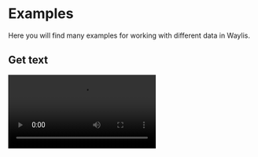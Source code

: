 # Examples

Here you will find many examples for working with different data in Waylis.

## Get text

<video controls="controls" autoplay loop src="./assets/get_text.mp4" />

```ts
const command = createCommand({ value: "text_example" });

const step = createStep({
    key: "data",
    prompt: { type: "text", content: "Please enter text" },
    reply: {
        bodyType: "text",
        bodyLimits: { minLength: 3, maxLength: 50 },
    },
});

const scene = createScene({
    steps: [step],
    handler: async (answers) => {
        return { type: "text", content: `Get: ${answers.data}` };
    },
});
```

## Get number

<video controls="controls" autoplay loop src="./assets/get_number.mp4" />

```ts
const command = createCommand({ value: "number_example" });

const step = createStep({
    key: "data",
    prompt: { type: "text", content: "Please enter a number" },
    reply: {
        bodyType: "number",
        bodyLimits: { min: 1, max: 999, integerOnly: true },
    },
});

const scene = createScene({
    steps: [step],
    handler: async (answers) => {
        return { type: "text", content: `Get: ${answers.data}` };
    },
});
```

## Get boolean

<video controls="controls" autoplay loop src="./assets/get_boolean.mp4" />

```ts
const command = createCommand({ value: "boolean_example" });

const step = createStep({
    key: "data",
    prompt: { type: "text", content: "Please pick yes or no" },
    reply: { bodyType: "boolean" },
});

const scene = createScene({
    steps: [step],
    handler: async (answers) => {
        return { type: "text", content: `Get: ${answers.data}` };
    },
});
```

## Get datetime

<video controls="controls" autoplay loop src="./assets/get_datetime.mp4" />

```ts
const command = createCommand({ value: "datetime_example" });

const step = createStep({
    key: "data",
    prompt: { type: "text", content: "Please pick a date" },
    reply: {
        bodyType: "datetime",
        bodyLimits: { max: new Date() },
    },
});

const scene = createScene({
    steps: [step],
    handler: async (answers) => {
        return { type: "text", content: `Get: ${answers.data}` };
    },
});
```

## Get option

<video controls="controls" autoplay loop src="./assets/get_option.mp4" />

```ts
const command = createCommand({ value: "option_example" });

const options = [
    { value: "red", label: "Red color" },
    { value: "green", label: "Green color" },
    { value: "blue", label: "Blue color" },
];

const step = createStep({
    key: "data",
    prompt: { type: "text", content: "Please pick an option" },
    reply: { bodyType: "option", bodyLimits: { options } },
});

const scene = createScene({
    steps: [step],
    handler: async (answers) => {
        return { type: "text", content: `Get: ${answers.data}` };
    },
});
```

## Get options

<video controls="controls" autoplay loop src="./assets/get_options.mp4" />

```ts
const command = createCommand({ value: "options_example" });

const options = [
    { value: "red", label: "Red color" },
    { value: "green", label: "Green color" },
    { value: "blue", label: "Blue color" },
    { value: "black", label: "Black color" },
    { value: "white", label: "White color" },
];

const step = createStep({
    key: "data",
    prompt: { type: "text", content: "Please pick options" },
    reply: {
        bodyType: "options",
        bodyLimits: { options, maxAmount: 2 },
    },
});

const scene = createScene({
    steps: [step],
    handler: async (answers) => {
        return { type: "text", content: `Get: ${answers.data}` };
    },
});
```

## Get file

<video controls="controls" autoplay loop src="./assets/get_file.mp4" />

```ts
const command = createCommand({ value: "file_example" });

const step = createStep({
    key: "data",
    prompt: { type: "text", content: "Please pick a file" },
    reply: {
        bodyType: "file",
        bodyLimits: { mimeTypes: ["image/gif"], maxSize: 1_000_000 },
    },
});

const scene = createScene({
    steps: [step],
    handler: async (answers) => {
        return {
            type: "text",
            content: `Get: ${JSON.stringify(answers.data)}`,
        };
    },
});
```

## Get files

<video controls="controls" autoplay loop src="./assets/get_files.mp4" />

```ts
const command = createCommand({ value: "files_example" });

const step = createStep({
    key: "data",
    prompt: { type: "text", content: "Please pick files" },
    reply: {
        bodyType: "files",
        bodyLimits: {
            mimeTypes: ["image/png"],
            maxSize: 500_000,
            maxAmount: 3,
        },
    },
});

const scene = createScene({
    steps: [step],
    handler: async (answers) => {
        return {
            type: "text",
            content: `Get: ${JSON.stringify(answers.data)}`,
        };
    },
});
```

## Send text

<video controls="controls" autoplay loop src="./assets/send_text.mp4" />

```ts
const command = createCommand({ value: "text_example" });

const scene = createScene({
    steps: [],
    handler: async () => {
        return { type: "text", content: `This is simple text.` };
    },
});
```

## Send markdown

<video controls="controls" autoplay loop src="./assets/send_markdown.mp4" />

```ts
const command = createCommand({ value: "markdown_example" });

const scene = createScene({
    steps: [],
    handler: async () => {
        let content = "This is *simple* **markdown** _text_";
        content += "\n - one";
        content += "\n - two";
        content += "\n - three";
        content += "\n ~~~\nconsole.log(123)\n~~~";
        content += "\n [Learn it](https://commonmark.org/help/)";

        return { type: "markdown", content };
    },
});
```

## Send file

<video controls="controls" autoplay loop src="./assets/send_file.mp4" />

See the [detailed guide](/guides/files.md) on working with files.

```ts
const command = createCommand({ value: "file_example" });

const scene = createScene({
    steps: [],
    handler: async () => {
        const data = Buffer.from("abc".repeat(10000));
        const file = await fileManager.uploadFile(data, {
            name: "simple_text_file.txt",
            size: data.length,
        });

        return { type: "file", content: file };
    },
});
```

## Send files

<video controls="controls" autoplay loop src="./assets/send_files.mp4" />

```ts
const command = createCommand({ value: "files_example" });

const scene = createScene({
    steps: [],
    handler: async () => {
        const videoData = readFileSync("./video.mp4");
        const imageData = readFileSync("./image.jpg");
        const audioData = readFileSync("./audio.mp3");

        const videoMeta = { name: "video.mp4", size: videoData.length };
        const imageMeta = { name: "image.jpg", size: imageData.length };
        const audioMeta = { name: "audio.mp3", size: audioData.length };

        const video = await fileManager.uploadFile(videoData, videoMeta);
        const image = await fileManager.uploadFile(imageData, imageMeta);
        const audio = await fileManager.uploadFile(audioData, audioMeta);

        return { type: "files", content: [video, image, audio] };
    },
});
```

## Send line chart

<video controls="controls" autoplay loop src="./assets/send_linechart.mp4" />

Read [this](https://mantine.dev/charts/line-chart/) for detailed information about the chart parameters.

```ts
const command = createCommand({ value: "linechart_example" });

const data = [
    { day: "Mar 22", Apples: 2890, Oranges: 2338, Tomatoes: 2452 },
    { day: "Mar 23", Apples: 2756, Oranges: 2103, Tomatoes: 2402 },
    { day: "Mar 24", Apples: 3322, Oranges: 986, Tomatoes: 1821 },
    { day: "Mar 25", Apples: 3470, Oranges: 2108, Tomatoes: 2809 },
    { day: "Mar 26", Apples: 3129, Oranges: 1726, Tomatoes: 2290 },
];

const series = [
    { name: "Apples", color: "indigo.6" },
    { name: "Oranges", color: "blue.6" },
    { name: "Tomatoes", color: "teal.6" },
];

const scene = createScene({
    steps: [],
    handler: async () => {
        return {
            type: "linechart",
            content: { data, dataKey: "day", series, curveType: "linear" },
        };
    },
});
```

## Send table

<video controls="controls" autoplay loop src="./assets/send_table.mp4" />

```ts
const command = createCommand({ value: "table_example" });

const head = ["Element position", "Atomic mass", "Symbol", "Element name"];

const body = [
    [6, 12.011, "C", "Carbon"],
    [7, 14.007, "N", "Nitrogen"],
    [39, 88.906, "Y", "Yttrium"],
    [56, 137.33, "Ba", "Barium"],
    [58, 140.12, "Ce", "Cerium"],
];

const scene = createScene({
    steps: [],
    handler: async () => {
        return { type: "table", content: { head, body } };
    },
});
```
